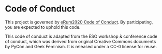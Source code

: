 # Code of Conduct

This project is governed by [eRum2020 Code of Conduct](https://2020.erum.io/about/code-of-conduct). 
By participating, you are expected to uphold this code.

This code of conduct is adapted from the ESO workshop & conference code of conduct, which was derived from original Creative Commons documents by PyCon and Geek Feminism. 
It is released under a CC-0 license for reuse.
